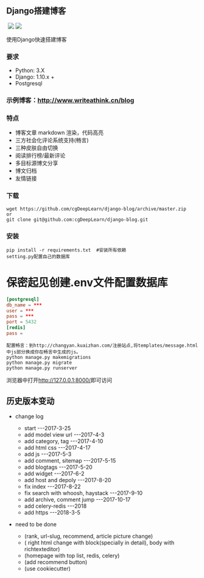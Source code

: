 ## Django搭建博客
  [![](https://img.shields.io/badge/Django-1.10-green.svg)](http://www.writeathink.cn/blog/)
[![](https://img.shields.io/badge/Powered%20by-@cgDeepLearn-blue.svg)](http://www.writeathink.cn/blog/)

使用Django快速搭建博客

### 要求

* Python: 3.X
* Django: 1.10.x +
* Postgresql

### 示例博客：<http://www.writeathink.cn/blog>

### 特点

* 博客文章 markdown 渲染，代码高亮
* 三方社会化评论系统支持(畅言)
* 三种皮肤自由切换
* 阅读排行榜/最新评论
* 多目标源博文分享
* 博文归档
* 友情链接

### 下载

```
wget https://github.com/cgDeepLearn/django-blog/archive/master.zip
or
git clone git@github.com:cgDeepLearn/django-blog.git
```

### 安装

```shell
pip install -r requirements.txt  #安装所有依赖
setting.py配置自己的数据库
```

# 保密起见创建.env文件配置数据库

```conf
[postgresql]
db_name = ***
user = ***
pass = ***
port = 5432
[redis]
pass =
```

```
配置畅言：到http://changyan.kuaizhan.com/注册站点,将templates/message.html中js部分换成你在畅言中生成的js。
python manage.py makemigrations 
python manage.py migrate
python manage.py runserver
```

浏览器中打开<http://127.0.0.1:8000/>即可访问

## 历史版本变动

* change log
  * start    ---2017-3-25
  * add model view url    ---2017-4-3
  * add category, tag  ---2017-4-10
  * add html css ---2017-4-17
  * add js  ---2017-5-3
  * add comment, sitemap  ---2017-5-15
  * add blogtags  ---2017-5-20
  * add widget  ---2017-6-2
  * add host and depoly  ---2017-8-20
  * fix index  ---2017-8-22
  * fix search with whoosh, haystack ---2017-9-10
  * add archive, comment jump ---2017-10-17
  * add celery-redis  ---2018
  * add https  ---2018-3-5

* need to be done
  * (rank, url-slug, recommend, article picture change)
  * ( right html change with block(specially in detail), body with richtexteditor)
  * (homepage with top list, redis, celery)
  * (add recommend button)
  * (use cookiecutter)

